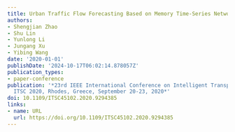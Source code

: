 ```yaml
---
title: Urban Traffic Flow Forecasting Based on Memory Time-Series Network
authors:
- Shengjian Zhao
- Shu Lin
- Yunlong Li
- Jungang Xu
- Yibing Wang
date: '2020-01-01'
publishDate: '2024-10-17T06:02:14.878057Z'
publication_types:
- paper-conference
publication: '*23rd IEEE International Conference on Intelligent Transportation Systems,
  ITSC 2020, Rhodes, Greece, September 20-23, 2020*'
doi: 10.1109/ITSC45102.2020.9294385
links:
- name: URL
  url: https://doi.org/10.1109/ITSC45102.2020.9294385
---
```

